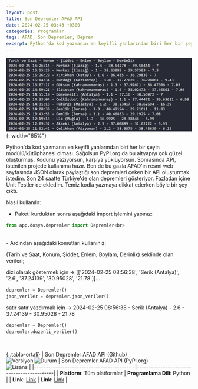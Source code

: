 ```yaml
---
layout: post
title: Son Depremler AFAD API
date: 2024-02-25 03:43 +0300
categories: Programlar
tags: AFAD, Son Depremler, Deprem
excerpt: Python'da kod yazmanın en keyifli yanlarından biri her bir şeyin modülü/kütüphanesi olması. Sağolsun PyPI.org da bu altyapıyı çok güzel oluşturmuş. Kodunu yazıyorsun, karşıya yüklüyorsu...
---
```


![son-depremler-afad-api](/images/programlar/son-depremler-afad-api.png){: width="65%"}

Python'da kod yazmanın en keyifli yanlarından biri her bir şeyin modülü/kütüphanesi olması. Sağolsun PyPI.org da bu altyapıyı çok güzel oluşturmuş. Kodunu yazıyorsun, karşıya yüklüyorsun. Sonrasında API, istenilen projede kullanıma hazır. Ben de bu gazla AFAD'ın resmi web sayfasında JSON olarak paylaştığı son depremleri çeken bir API oluşturmak istedim. Son 24 saatte Türkiye'de olan depremleri gösteriyor. Fazladan içine Unit Testler de ekledim. Temiz kodla yazmaya dikkat ederken böyle bir şey çıktı.

Nasıl kullanılır:

- Paketi kurduktan sonra aşağıdaki import işlemini yapınız: <br>

```python
from app.dosya.depremler import Depremler<br>
```

<br>
- Ardından aşağıdaki komutları kullanınız:<br>

(Tarih ve Saat, Konum, Şiddet, Enlem, Boylam, Derinlik) şeklinde olan verileri;<br>

dizi olarak göstermek için -> [['2024-02-25 08:56:38', 'Serik (Antalya)', '2.6', '37.24139', '30.95028', '21.78']]...<br>

```python
depremler = Depremler()
json_veriler = depremler.json_veriler()
```

satır satır yazdırmak için -> 2024-02-25 08:56:38 - Serik (Antalya) - 2.6 - 37.24139 - 30.95028 - 21.78<br>

```python
depremler = Depremler()
depremler.duzenli_veriler()
```

<br>

{:.tablo-ortali}
| Son Depremler AFAD API (Github) <br>![Versiyon](https://img.shields.io/badge/Versiyon-1.00-blueviolet.svg?style=flat) ![Durum](https://img.shields.io/badge/Durum-Çalışıyor-success.svg?style=flat) | Son Depremler AFAD API (PyPI.org)<br>![Lisans](https://img.shields.io/badge/Lisans-MIT-blue.svg?style=flat) |
|----------------------------------------- -|-------------------------------------------|
| **Platform**: Tüm platformlar | **Programlama Dili**: Python |
| **Link**: [Link](https://github.com/umut-d/son-depremler-afad-api) | **Link**: [Link](https://pypi.org/project/son-depremler-afad-api/1.0.0/) |
